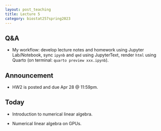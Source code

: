 ```yaml
---
layout: post_teaching
title: Lecture 5
category: biostat257spring2023
---
```


## Q&A

* My workflow: develop lecture notes and homework using Jupyter Lab/Notebook, sync `ipynb` and `qmd` using JupyterText, render `html` using Quarto (on terminal: `quarto preview xxx.ipynb`).

## Announcement

* HW2 is posted and due Apr 28 @ 11:59pm.

## Today

* Introduction to numerical linear algebra.

* Numerical linear algebra on GPUs.

